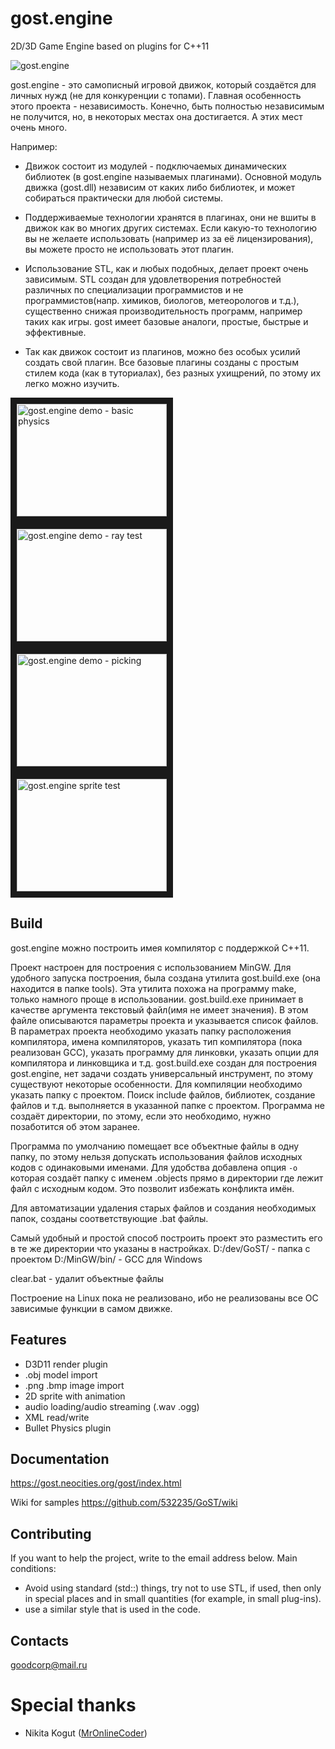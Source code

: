 # gost.engine
2D/3D Game Engine based on plugins for C++11

<img src="https://i.imgur.com/mgMCaS3.jpg" alt="gost.engine"  />


gost.engine - это самописный игровой движок, который создаётся для личных нужд (не для конкуренции с топами). Главная особенность этого проекта - независимость. Конечно, быть полностью независимым не получится, но, в некоторых местах она достигается. А этих мест очень много. 

Например:

- Движок состоит из модулей - подключаемых динамических библиотек (в gost.engine называемых плагинами). Основной модуль движка (gost.dll) независим от каких либо библиотек, и может собираться практически для любой системы.

- Поддерживаемые технологии хранятся в плагинах, они не вшиты в движок как во многих других системах. Если какую-то технологию вы не желаете использовать (например из за её лицензирования), вы можете просто не использовать этот плагин.

- Использование STL, как и любых подобных, делает проект очень зависимым. STL создан для удовлетворения потребностей различных по специализации программистов и не программистов(напр. химиков, биологов, метеорологов и т.д.), существенно снижая производительность программ, например таких как игры. gost имеет базовые аналоги, простые, быстрые и эффективные.

- Так как движок состоит из плагинов, можно без особых усилий создать свой плагин. Все базовые плагины созданы с простым стилем кода (как в туториалах), без разных ухищрений, по этому их легко можно изучить.

<a href="http://www.youtube.com/watch?feature=player_embedded&v=VYMdwpfL27g
" target="_blank"><img src="http://img.youtube.com/vi/VYMdwpfL27g/0.jpg" 
alt="gost.engine demo - basic physics" width="240" height="180" border="10" /></a><a href="http://www.youtube.com/watch?feature=player_embedded&v=R-4EsYBYTS0
" target="_blank"><img src="http://img.youtube.com/vi/R-4EsYBYTS0/0.jpg" 
alt="gost.engine demo - ray test" width="240" height="180" border="10" /></a><a href="http://www.youtube.com/watch?feature=player_embedded&v=NULUuxLR1y0
" target="_blank"><img src="http://img.youtube.com/vi/NULUuxLR1y0/0.jpg" 
alt="gost.engine demo - picking" width="240" height="180" border="10" /></a>
<a href="http://www.youtube.com/watch?feature=player_embedded&v=zM-_3Nj6e7Q
" target="_blank"><img src="http://img.youtube.com/vi/zM-_3Nj6e7Q/0.jpg" 
alt="gost.engine sprite test" width="240" height="180" border="10" /></a>

## Build

gost.engine можно построить имея компилятор с поддержкой C++11.

Проект настроен для построения с использованием MinGW. Для удобного запуска построения, была создана утилита gost.build.exe (она находится в папке tools). Эта утилита похожа на программу make, только намного проще в использовании.
gost.build.exe принимает в качестве аргумента текстовый файл(имя не имеет значения). В этом файле описываются параметры проекта и указывается список файлов. В параметрах проекта необходимо указать папку расположения компилятора, имена компиляторов, указать тип компилятора (пока реализован GCC), указать программу для линковки, указать опции для компилятора и линковщика и т.д.
gost.build.exe создан для построения gost.engine, нет задачи создать универсальный инструмент, по этому существуют некоторые особенности.
Для компиляции необходимо указать папку с проектом. Поиск include файлов, библиотек, создание файлов и т.д. выполняется в указанной папке с проектом.
Программа не создаёт директории, по этому, если это необходимо, нужно позаботится об этом заранее.

Программа по умолчанию помещает все объектные файлы в одну папку, по этому нельзя допускать использования файлов исходных кодов с одинаковыми именами.
Для удобства добавлена опция `-o` которая создаёт папку с именем .objects прямо в директории где лежит файл с исходным кодом. Это позволит избежать конфликта имён.

Для автоматизации удаления старых файлов и создания необходимых папок, созданы соответствующие .bat файлы.

Самый удобный и простой способ построить проект это разместить его в те же директории что указаны в настройках.
D:/dev/GoST/ - папка с проектом
D:/MinGW/bin/ - GCC для Windows

clear.bat - удалит объектные файлы

Построение на Linux пока не реализовано, ибо не реализованы все ОС зависимые функции в самом движке.

## Features
* D3D11 render plugin
* .obj model import
* .png .bmp image import
* 2D sprite with animation
* audio loading/audio streaming (.wav .ogg)
* XML read/write
* Bullet Physics plugin

## Documentation

https://gost.neocities.org/gost/index.html

Wiki for samples https://github.com/532235/GoST/wiki



## Contributing

If you want to help the project, write to the email address below.
Main conditions:
- Avoid using standard (std::) things, try not to use STL, if used, then only in special places and in small quantities (for example, in small plug-ins).
- use a similar style that is used in the code.

## Contacts

goodcorp@mail.ru


# Special thanks

* Nikita Kogut ([MrOnlineCoder](https://github.com/MrOnlineCoder))
